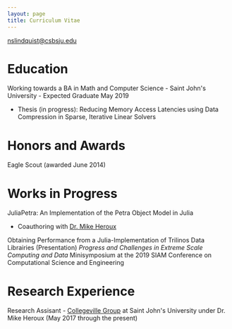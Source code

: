 ```yaml
---
layout: page
title: Curriculum Vitae
---
```


[nslindquist@csbsju.edu](mailto:nslindquist@csbsju.edu)

# Education

Working towards a BA in Math and Computer Science - Saint John's University - Expected Graduate May 2019

* Thesis (in progress): Reducing Memory Access Latencies using Data Compression in Sparse, Iterative Linear Solvers

# Honors and Awards

Eagle Scout (awarded June 2014)

# Works in Progress

JuliaPetra: An Implementation of the Petra Object Model in Julia

* Coauthoring with [Dr. Mike Heroux](https://maherou.github.io/)

Obtaining Performance from a Julia-Implementation of Trilinos Data Librairies (Presentation) *Progress and Challenges in Extreme Scale Computing and Data* Minisymposium at the 2019 SIAM Conference on Computational Science and Engineering

# Research Experience

Research Assisant - [Collegeville Group](http://github.com/Collegeville) at Saint John's University under Dr. Mike Heroux (May 2017 through the present)
